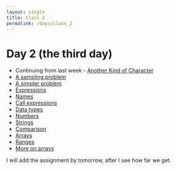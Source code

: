 ```yaml
---
layout: single
title: Class 2
permalink: /days/class_2
---
```


# Day 2 (the third day)

* Continuing from last week - [Another Kind of
  Character](../chapters/01/Another_Kind_Of_Character)
* [A sampling problem](../chapters/02/sampling_problem)
* [A simpler problem](../chapters/02/three_girls)
* [Expressions](../chapters/02/Expressions)
* [Names](../chapters/02/Names)
* [Call expressions](../chapters/02/Calls)
* [Data types](../chapters/03/data_types)
* [Numbers](../chapters/03/Numbers)
* [Strings](../chapters/03/Strings)
* [Comparison](../chapters/03/Comparison)
* [Arrays](../chapters/03/Arrays)
* [Ranges](../chapters/03/Ranges)
* [More on arrays](../chapters/03/More_on_Arrays)

I will add the assignment by tomorrow, after I see how far we get.
